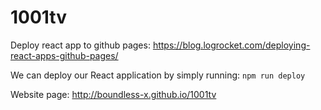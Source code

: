# 1001tv


Deploy react app to github pages:
https://blog.logrocket.com/deploying-react-apps-github-pages/

We can deploy our React application by simply running: `npm run deploy`


Website page: 
http://boundless-x.github.io/1001tv
